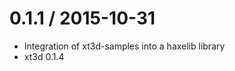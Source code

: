 
0.1.1 / 2015-10-31
===================

 * Integration of xt3d-samples into a haxelib library
 * xt3d 0.1.4
 

